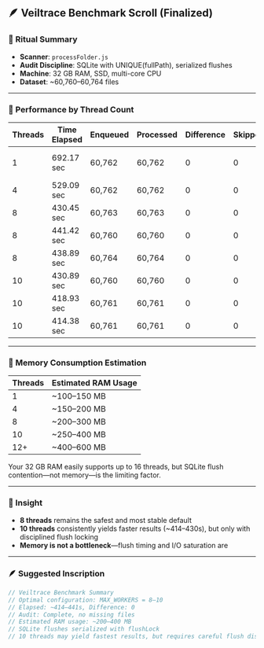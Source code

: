 
## 🪶 Veiltrace Benchmark Scroll (Finalized)

### 📜 Ritual Summary

- **Scanner**: `processFolder.js`
- **Audit Discipline**: SQLite with UNIQUE(fullPath), serialized flushes
- **Machine**: 32 GB RAM, SSD, multi-core CPU
- **Dataset**: ~60,760–60,764 files

---

### 🧭 Performance by Thread Count

| Threads | Time Elapsed | Enqueued | Processed | Difference | Skipped | Missing | Verdict         |
|---------|--------------|----------|-----------|------------|---------|---------|-----------------|
| 1       | 692.17 sec   | 60,762   | 60,762     | 0          | 0       | 0       | ✅ Complete, slow |
| 4       | 529.09 sec   | 60,762   | 60,762     | 0          | 0       | 0       | ✅ Balanced       |
| 8       | 430.45 sec   | 60,763   | 60,763     | 0          | 0       | 0       | ✅ Optimal        |
| 8       | 441.42 sec   | 60,760   | 60,760     | 0          | 0       | 0       | ✅ Stable again   |
| 8       | 438.89 sec   | 60,764   | 60,764     | 0          | 0       | 0       | ✅ Confirmed      |
| 10      | 430.89 sec   | 60,760   | 60,760     | 0          | 0       | 0       | ✅ Stable again   |
| 10      | 418.93 sec   | 60,761   | 60,761     | 0          | 0       | 0       | ✅ Fastest yet    |
| 10      | 414.38 sec   | 60,761   | 60,761     | 0          | 0       | 0       | ✅ Fastest again  |

---

### 🧠 Memory Consumption Estimation

| Threads | Estimated RAM Usage |
|---------|---------------------|
| 1       | ~100–150 MB         |
| 4       | ~150–200 MB         |
| 8       | ~200–300 MB         |
| 10      | ~250–400 MB         |
| 12+     | ~400–600 MB         |

Your 32 GB RAM easily supports up to 16 threads, but SQLite flush contention—not memory—is the limiting factor.

---

### 🧘 Insight

- **8 threads** remains the safest and most stable default
- **10 threads** consistently yields faster results (~414–430s), but only with disciplined flush locking
- **Memory is not a bottleneck**—flush timing and I/O saturation are

---

### 🪶 Suggested Inscription

```js
// Veiltrace Benchmark Summary
// Optimal configuration: MAX_WORKERS = 8–10
// Elapsed: ~414–441s, Difference: 0
// Audit: Complete, no missing files
// Estimated RAM usage: ~200–400 MB
// SQLite flushes serialized with flushLock
// 10 threads may yield fastest results, but requires careful flush discipline
```
